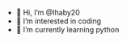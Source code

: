 - 👋 Hi, I’m @Ihaby20
- 👀 I’m interested in coding 
- 🌱 I’m currently learning python 


<!---
Ihaby20/Ihaby20 is a ✨ special ✨ repository because its `README.md` (this file) appears on your GitHub profile.
You can click the Preview link to take a look at your changes.
--->
